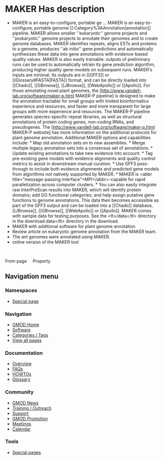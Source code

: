



<span id="top"></span>




# <span dir="auto">MAKER Has description</span>






  

- MAKER is an easy-to-configure, portable
  ge<span class="smw-highlighter" data-type="2" state="persistent"
  data-title="Information"><span class="smwtext"> …
  </span><span class="smwttcontent">MAKER is an easy-to-configure,
  portable genome \[\[:Category%3AAnnotation\|annotation\]\] pipeline.
  MAKER allows smaller ''eukaryotic'' genome projects and
  ''prokaryotic'' genome projects to annotate their genomes and to
  create genome databases. MAKER identifies repeats, aligns ESTs and
  proteins to a genome, produces ''ab initio'' gene predictions and
  automatically synthesizes these data into gene annotations with
  evidence-based quality values. MAKER is also easily trainable: outputs
  of preliminary runs can be used to automatically retrain its gene
  prediction algorithm, producing higher quality gene-models on
  subsequent runs. MAKER's inputs are minimal. Its outputs are in
  \[\[GFF3\]\] or \[\[Glossary#FASTA\|FASTA\]\] format, and can be
  directly loaded into \[\[Chado\]\], \[\[GBrowse\]\], \[\[JBrowse\]\],
  \[\[WebApollo\]\] or \[\[Apollo\]\]. For those annotating novel plant
  genomes, the \[http://www.yandell-lab.org/software/maker-p.html
  MAKER-P pipeline\] is designed to make the annotation tractable for
  small groups with limited bioinformatics experience and resources, and
  faster and more transparent for large groups with more experience and
  resources. The MAKER-P pipeline generates species-specific repeat
  libraries, as well as structural annotations of protein coding genes,
  non-coding RNAs, and pseudogenes. The
  \[http://www.yandell-lab.org/software/maker-p.html MAKER-P website\]
  has more information on the additional protocols for plant genome
  annotation. Additional MAKER options and capabilities include: \* Map
  old annotation sets on to new assemblies. \* Merge multiple legacy
  annotation sets into a consensus set of annotations. \* Update
  existing annotations to take new evidence into account. \* Tag
  pre-existing gene models with evidence alignments and quality control
  metrics to assist in downstream manual curation. \* Use GFF3
  pass-through to include both evidence alignments and predicted gene
  models from algorithms not natively supported by MAKER. \* MAKER is
  \<abbr title="message-passing interface"\>MPI\</abbr\>-capable for
  rapid parallelization across computer clusters. \* You can also easily
  integrate raw InterProScan results into MAKER, which will identify
  protein domains; add GO functional categories; and help assign
  putative gene functions to genome annotations. This data then becomes
  accessible as part of the GFF3 output and can be loaded into a
  \[\[Chado\]\] database, \[\[JBrowse\]\], \[\[GBrowse\]\],
  \[\[WebApollo\]\] or \[\[Apollo\]\]. MAKER comes with sample data for
  testing purposes. See the \<tt\>/data\</tt\> directory in the
  download.</span></span>data\</tt\> directory in the download.
- MAKER with additional software for plant genome annotation
- Review article on eukaryotic genome annotation from the MAKER team.
- The ant genomes were annotated using MAKER.
- online version of the MAKER tool

 

From page     Property








## Navigation menu



### Namespaces

- <span id="ca-nstab-special">[Special
  page](/wiki/Special%3APageProperty/MAKER%3A%3AHas_description "This is a special page, you cannot edit the page itself")</span>






### Navigation



- <span id="n-GMOD-Home">[GMOD Home](/wiki/Main_Page)</span>
- <span id="n-Software">[Software](/wiki/GMOD_Components)</span>
- <span id="n-Categories-.2F-Tags">[Categories /
  Tags](/wiki/Categories)</span>
- <span id="n-View-all-pages">[View all
  pages](/wiki/Special:AllPages)</span>




### Documentation



- <span id="n-Overview">[Overview](/wiki/Overview)</span>
- <span id="n-FAQs">[FAQs](/wiki/Category%3AFAQ)</span>
- <span id="n-HOWTOs">[HOWTOs](/wiki/Category%3AHOWTO)</span>
- <span id="n-Glossary">[Glossary](/wiki/Glossary)</span>




### Community



- <span id="n-GMOD-News">[GMOD News](/wiki/GMOD_News)</span>
- <span id="n-Training-.2F-Outreach">[Training /
  Outreach](/wiki/Training_and_Outreach)</span>
- <span id="n-Support">[Support](/wiki/Support)</span>
- <span id="n-GMOD-Promotion">[GMOD
  Promotion](/wiki/GMOD_Promotion)</span>
- <span id="n-Meetings">[Meetings](/wiki/Meetings)</span>
- <span id="n-Calendar">[Calendar](/wiki/Calendar)</span>




### Tools



- <span id="t-specialpages"><a href="/wiki/Special%3ASpecialPages" accesskey="q"
  title="A list of all special pages [q]">Special pages</a></span>








<!-- -->




